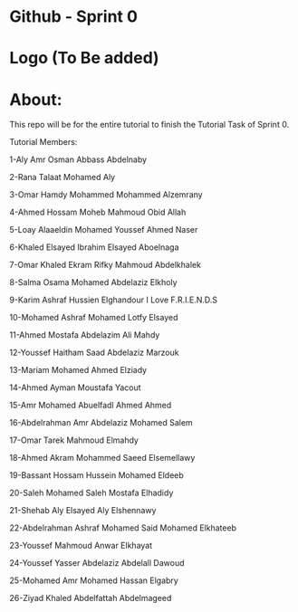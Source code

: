 # Github - Sprint 0


Logo (To Be added)
===================

About:
======
This repo will be for the entire tutorial to finish the Tutorial Task of Sprint 0.

Tutorial Members:

1-Aly Amr Osman Abbass Abdelnaby

2-Rana Talaat Mohamed Aly

3-Omar Hamdy Mohammed Mohammed Alzemrany

4-Ahmed Hossam Moheb Mahmoud Obid Allah

5-Loay Alaaeldin Mohamed Youssef Ahmed Naser

6-Khaled Elsayed Ibrahim Elsayed Aboelnaga

7-Omar Khaled Ekram Rifky Mahmoud Abdelkhalek

8-Salma Osama Mohamed Abdelaziz Elkholy

9-Karim Ashraf Hussien Elghandour   I Love F.R.I.E.N.D.S

10-Mohamed Ashraf Mohamed Lotfy Elsayed

11-Ahmed Mostafa Abdelazim Ali Mahdy

12-Youssef Haitham Saad Abdelaziz Marzouk

13-Mariam Mohamed Ahmed Elziady

14-Ahmed Ayman Moustafa Yacout

15-Amr Mohamed Abuelfadl Ahmed Ahmed

16-Abdelrahman Amr Abdelaziz Mohamed Salem

17-Omar Tarek Mahmoud Elmahdy

18-Ahmed Akram Mohammed Saeed Elsemellawy

19-Bassant Hossam Hussein Mohamed Eldeeb

20-Saleh Mohamed Saleh Mostafa Elhadidy

21-Shehab Aly Elsayed Aly Elshennawy

22-Abdelrahman Ashraf Mohamed Said Mohamed Elkhateeb

23-Youssef Mahmoud Anwar Elkhayat

24-Youssef Yasser Abdelaziz Abdelall Dawoud

25-Mohamed Amr Mohamed Hassan Elgabry

26-Ziyad Khaled Abdelfattah Abdelmageed



